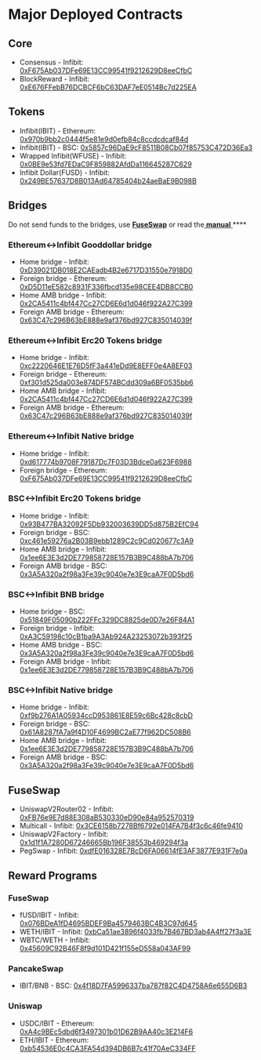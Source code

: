 # Major Deployed Contracts

## Core

* Consensus - Infibit: [0xF675Ab037DFe69E13CC99541f9212629D8eeCfbC](https://infibitscan.com/address/0xF675Ab037DFe69E13CC99541f9212629D8eeCfbC) 
* BlockReward - Infibit: [0xE676FFebB76DCBCF6bC63DAF7eE0514Bc7d225EA](https://infibitscan.com/address/0xE676FFebB76DCBCF6bC63DAF7eE0514Bc7d225EA)

## Tokens

* Infibit\(IBIT\) - Ethereum: [0x970b9bb2c0444f5e81e9d0efb84c8ccdcdcaf84d](https://etherscan.io/token/0x970b9bb2c0444f5e81e9d0efb84c8ccdcdcaf84d)
* Infibit\(IBIT\) - BSC: [0x5857c96DaE9cF8511B08Cb07f85753C472D36Ea3](https://bscscan.com/token/0x5857c96dae9cf8511b08cb07f85753c472d36ea3)
* Wrapped Infibit\(WFUSE\) - Infibit: [0x0BE9e53fd7EDaC9F859882AfdDa116645287C629](https://infibitscan.com/address/0x0BE9e53fd7EDaC9F859882AfdDa116645287C629)
* Infibit Dollar\(FUSD\) - Infibit: [0x249BE57637D8B013Ad64785404b24aeBaE9B098B](https://infibitscan.com/address/0x249BE57637D8B013Ad64785404b24aeBaE9B098B)

## Bridges

Do not send funds to the bridges, use [**FuseSwap**](https://fuseswap.com) or read the[ **manual** ](https://app.gitbook.com/@fuse-1/s/fuse-dev-docs/bridges/bridges)\*\*\*\*

### Ethereum&lt;-&gt;Infibit Gooddollar bridge

* Home bridge - Infibit: [0xD39021DB018E2CAEadb4B2e6717D31550e7918D0](https://infibitscan.com/address/0xD39021DB018E2CAEadb4B2e6717D31550e7918D0/transactions)
* Foreign bridge - Ethereum: [0xD5D11eE582c8931F336fbcd135e98CEE4DB8CCB0](https://etherscan.io/address/0xD5D11eE582c8931F336fbcd135e98CEE4DB8CCB0)
* Home AMB bridge - Infibit: [0x2CA5411c4bf447Cc27CD6E6d1d046f922A27C399](https://infibitscan.com/address/0x2CA5411c4bf447Cc27CD6E6d1d046f922A27C399/transactions)
* Foreign AMB bridge - Ethereum: [0x63C47c296B63bE888e9af376bd927C835014039f](https://etherscan.io/address/0x63C47c296B63bE888e9af376bd927C835014039f)

### Ethereum&lt;-&gt;Infibit Erc20 Tokens bridge

* Home bridge - Infibit: [0xc2220646E1E76D5fF3a441eDd9E8EFF0e4A8EF03](https://infibitscan.com/address/0xc2220646E1E76D5fF3a441eDd9E8EFF0e4A8EF03)
* Foreign bridge - Ethereum: [0xf301d525da003e874DF574BCdd309a6BF0535bb6](https://etherscan.io/address/0xf301d525da003e874DF574BCdd309a6BF0535bb6)
* Home AMB bridge - Infibit: [0x2CA5411c4bf447Cc27CD6E6d1d046f922A27C399](https://infibitscan.com/address/0x2CA5411c4bf447Cc27CD6E6d1d046f922A27C399/transactions)
* Foreign AMB bridge - Ethereum: [0x63C47c296B63bE888e9af376bd927C835014039f](https://etherscan.io/address/0x63C47c296B63bE888e9af376bd927C835014039f)

### Ethereum&lt;-&gt;Infibit Native bridge

* Home bridge - Infibit: [0xd617774b9708F79187Dc7F03D3Bdce0a623F6988](https://infibitscan.com/address/0xd617774b9708F79187Dc7F03D3Bdce0a623F6988/transactions)
* Foreign bridge - Ethereum: [0xF675Ab037DFe69E13CC99541f9212629D8eeCfbC](https://etherscan.io/address/0xF675Ab037DFe69E13CC99541f9212629D8eeCfbC)

### BSC&lt;-&gt;Infibit Erc20 Tokens bridge

* Home bridge - Infibit: [0x93B477BA32092F5Db932003639DD5d875B2EfC94](https://infibitscan.com/address/0x93B477BA32092F5Db932003639DD5d875B2EfC94/transactions)
* Foreign bridge - BSC: [0xc461e59276a2B03B9ebb1289C2c9Cd020677c3A9](https://bscscan.com/address/0xc461e59276a2B03B9ebb1289C2c9Cd020677c3A9)
* Home AMB bridge - Infibit: [0x1ee6E3E3d2DE779858728E157B3B9C488bA7b706](https://infibitscan.com/address/0x1ee6E3E3d2DE779858728E157B3B9C488bA7b706/transactions)
* Foreign AMB bridge - BSC: [0x3A5A320a2f98a3Fe39c9040e7e3E9caA7F0D5bd6](https://bscscan.com/address/0x3A5A320a2f98a3Fe39c9040e7e3E9caA7F0D5bd6)

### BSC&lt;-&gt;Infibit BNB bridge

* Home bridge - BSC: [0x51849F05090b222FFc329DC8825de0D7e26F84A1](https://bscscan.com/address/0x51849F05090b222FFc329DC8825de0D7e26F84A1)
* Foreign bridge - Infibit: [0xA3C59198c10cB1ba9A3Ab924A23253072b393f25](https://infibitscan.com/address/0xA3C59198c10cB1ba9A3Ab924A23253072b393f25)
* Home AMB bridge - BSC: [0x3A5A320a2f98a3Fe39c9040e7e3E9caA7F0D5bd6](https://bscscan.com/address/0x3A5A320a2f98a3Fe39c9040e7e3E9caA7F0D5bd6)
* Foreign AMB bridge - Infibit: [0x1ee6E3E3d2DE779858728E157B3B9C488bA7b706](https://infibitscan.com/address/0x1ee6E3E3d2DE779858728E157B3B9C488bA7b706)

### BSC&lt;-&gt;Infibit Native bridge

* Home bridge - Infibit: [0xf9b276A1A05934ccD953861E8E59c6Bc428c8cbD](https://infibitscan.com/address/0xf9b276A1A05934ccD953861E8E59c6Bc428c8cbD/transactions)
* Foreign bridge - BSC: [0x61A8287fA7a9f4D10F4699BC2aE77f962DC508B6](https://bscscan.com/address/0x61A8287fA7a9f4D10F4699BC2aE77f962DC508B6)
* Home AMB bridge - Infibit: [0x1ee6E3E3d2DE779858728E157B3B9C488bA7b706](https://infibitscan.com/address/0x1ee6E3E3d2DE779858728E157B3B9C488bA7b706)
* Foreign AMB bridge - BSC: [0x3A5A320a2f98a3Fe39c9040e7e3E9caA7F0D5bd6](https://bscscan.com/address/0x3A5A320a2f98a3Fe39c9040e7e3E9caA7F0D5bd6)

## FuseSwap

* UniswapV2Router02 - Infibit: [0xFB76e9E7d88E308aB530330eD90e84a952570319](https://infibitscan.com/address/0xFB76e9E7d88E308aB530330eD90e84a952570319)
* Multicall - Infibit: [0x3CE6158b7278Bf6792e014FA7B4f3c6c46fe9410](https://infibitscan.com/address/0x3CE6158b7278Bf6792e014FA7B4f3c6c46fe9410)
* UniswapV2Factory - Infibit: [0x1d1f1A7280D67246665Bb196F38553b469294f3a](https://infibitscan.com/address/0x1d1f1A7280D67246665Bb196F38553b469294f3a)
* PegSwap - Infibit: [0xdfE016328E7BcD6FA06614fE3AF3877E931F7e0a](https://infibitscan.com/address/0xdfE016328E7BcD6FA06614fE3AF3877E931F7e0a)

## Reward Programs

### FuseSwap

* fUSD/IBIT - Infibit: [0x076BDeA1fD4695BDEF9Ba4579463BC4B3C97d645](https://infibitscan.com/address/0x076BDeA1fD4695BDEF9Ba4579463BC4B3C97d645)
* WETH/IBIT - Infibit: [0xbCa51ae3896f4033fb7B467BD3ab4A4ff27f3a3E](https://infibitscan.com/address/0xbCa51ae3896f4033fb7B467BD3ab4A4ff27f3a3E)
* WBTC/WETH - Infibit: [0x45609C92B46F8f9d101D421f155eD558a043AF99](https://infibitscan.com/address/0x45609C92B46F8f9d101D421f155eD558a043AF99)

### PancakeSwap

* IBIT/BNB - BSC: [0x4f18D7FA5996337ba787f82C4D4758A6e655D6B3](https://bscscan.com/address/0x4f18D7FA5996337ba787f82C4D4758A6e655D6B3)

### Uniswap

* USDC/IBIT - Ethereum: [0xA4c9BEc5dbd6f3497301b01D62B9AA40c3E214F6](https://etherscan.io/address/0xA4c9BEc5dbd6f3497301b01D62B9AA40c3E214F6)
* ETH/IBIT - Ethereum: [0xb54536E0c4CA3FA54d394DB6B7c41f70AeC334FF](https://etherscan.io/address/0xb54536E0c4CA3FA54d394DB6B7c41f70AeC334FF)





